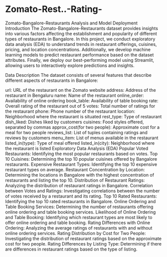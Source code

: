 # Zomato-Rest..-Rating-
Zomato-Bangalore-Restaurants Analysis and Model Deployment
Introduction
The Zomato-Bangalore-Restaurants dataset provides insights into various factors affecting the establishment and popularity of different types of restaurants in Bangalore. In this project, we conduct exploratory data analysis (EDA) to understand trends in restaurant offerings, cuisines, pricing, and location concentrations. Additionally, we develop machine learning models to predict restaurant performance based on the dataset attributes. Finally, we deploy our best-performing model using Streamlit, allowing users to interactively explore predictions and insights.

Data Description
The dataset consists of several features that describe different aspects of restaurants in Bangalore:

url: URL of the restaurant on the Zomato website
address: Address of the restaurant in Bengaluru
name: Name of the restaurant
online_order: Availability of online ordering
book_table: Availability of table booking
rate: Overall rating of the restaurant out of 5
votes: Total number of ratings for the restaurant
phone: Phone number of the restaurant
location: Neighborhood where the restaurant is situated
rest_type: Type of restaurant
dish_liked: Dishes liked by customers
cuisines: Food styles offered, separated by commas
approx_cost(for two people): Approximate cost for a meal for two people
reviews_list: List of tuples containing ratings and reviews by customers
menu_item: List of menus available in the restaurant
listed_in(type): Type of meal offered
listed_in(city): Neighborhood where the restaurant is listed
Exploratory Data Analysis (EDA)
Popular Voted Restaurants: Identifying the most popular restaurants based on votes.
Top 10 Cuisines: Determining the top 10 popular cuisines offered by Bangalore restaurants.
Expensive Restaurant Types: Identifying the top 10 expensive restaurant types on average.
Restaurant Concentration by Location: Determining the locations in Bangalore with the highest concentration of restaurants and listing the top 10.
Distribution of Restaurant Ratings: Analyzing the distribution of restaurant ratings in Bangalore.
Correlation between Votes and Ratings: Investigating correlations between the number of votes received by a restaurant and its rating.
Top 10 Rated Restaurants: Identifying the top 10 rated restaurants in Bangalore.
Online Ordering and Table Booking Services: Determining the number of restaurants offering online ordering and table booking services.
Likelihood of Online Ordering and Table Booking: Identifying which restaurant types are most likely to offer online ordering and table booking.
Rating Differences with Online Ordering: Analyzing the average ratings of restaurants with and without online ordering services.
Rating Distribution by Cost for Two People: Investigating the distribution of restaurant ratings based on the approximate cost for two people.
Rating Differences by Listing Type: Determining if there are differences in restaurant ratings based on the type of listing.
